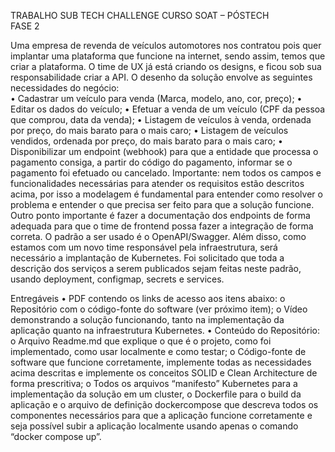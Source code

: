  
 	 
TRABALHO SUB TECH CHALLENGE CURSO SOAT – PÓSTECH  
FASE 2 
 
Uma empresa de revenda de veículos automotores nos contratou pois quer implantar uma plataforma que funcione na internet, sendo assim, temos que criar a plataforma. O time de UX já está criando os designs, e ficou sob sua responsabilidade criar a API. O desenho da solução envolve as seguintes necessidades do negócio:  
•	Cadastrar um veículo para venda (Marca, modelo, ano, cor, preço); 
•	Editar os dados do veículo; 
•	Efetuar a venda de um veículo (CPF da pessoa que comprou, data da venda); 
•	Listagem de veículos à venda, ordenada por preço, do mais barato para o mais caro; 
•	Listagem de veículos vendidos, ordenada por preço, do mais barato para o mais caro; 
•	Disponibilizar um endpoint (webhook) para que a entidade que processa o pagamento consiga, a partir do código do pagamento, informar se o pagamento foi efetuado ou cancelado. 
Importante: nem todos os campos e funcionalidades necessárias para atender os requisitos estão descritos acima, por isso a modelagem é fundamental para entender como resolver o problema e entender o que precisa ser feito para que a solução funcione. 
Outro ponto importante é fazer a documentação dos endpoints de forma adequada para que o time de frontend possa fazer a integração de forma correta. O padrão a ser usado é o OpenAPI/Swagger. 
Além disso, como estamos com um novo time responsável pela infraestrutura, será necessário a implantação de Kubernetes. Foi solicitado que toda a descrição dos serviços a serem publicados sejam feitas neste padrão, usando deployment, configmap, secrets e services.   
 
Entregáveis 
•	PDF contendo os links de acesso aos itens abaixo: 
o	Repositório com o código-fonte do software (ver próximo item); 
o	Vídeo demonstrando a solução funcionando, tanto na implementação da aplicação quanto na infraestrutura Kubernetes. 
•	Conteúdo do Repositório: 
o	Arquivo Readme.md que explique o que é o projeto, como foi implementado, como usar localmente e como testar; 
o	Código-fonte de software que funcione corretamente, implemente todas as necessidades acima descritas e implemente os conceitos SOLID e Clean 
Architecture de forma prescritiva; o Todos os arquivos “manifesto” Kubernetes para a implementação da solução em um cluster, o Dockerfile para o build da aplicação e o arquivo de definição dockercompose que descreva todos os componentes necessários para que a aplicação funcione corretamente e seja possível subir a aplicação localmente usando apenas o comando “docker compose up”. 
 
